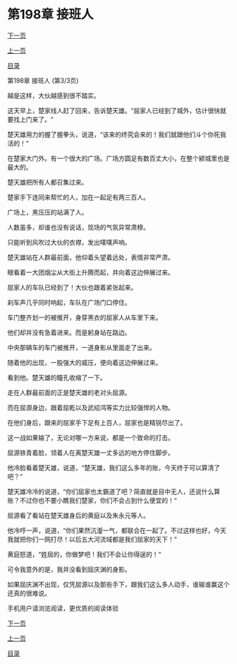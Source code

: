 <h1>第198章   接班人</h1>
            <div><p><a href="./594_%E7%AC%AC199%E7%AB%A0_%E8%82%86%E6%84%8F%E5%A6%84%E4%B8%BA.md">下一页</a></p><p><a href="./592_%E7%AC%AC198%E7%AB%A0_%E6%8E%A5%E7%8F%AD%E4%BA%BA.md">上一页</a></p><p><a href="../">目录</a></p></div>
            <div><p>第198章   接班人 (第3/3页)</p><p>越是这样，大伙越感到很不踏实。</p><p>这天早上，楚家线人赶了回来，告诉楚天雄。“屈家人已经到了城外，估计很快就要找上门来了。“</p><p>楚天雄用力的握了握拳头，说道，“该来的终究会来的！我们就跟他们斗个你死我活的！“</p><p>在楚家大门外。有一个很大的广场。广场方圆足有数百丈大小，在整个颍城里也是最大的。</p><p>楚天雄把所有人都召集过来。</p><p>楚家手下连同来帮忙的人，加在一起足有两三百人。</p><p>广场上，黑压压的站满了人。</p><p>人数虽多，却谁也没有说话，现场的气氛异常肃穆。</p><p>只能听到风吹过大伙的衣襟，发出噗噗声响。</p><p>楚天雄站在人群最前面，他仰着头望着远处，表情非常严肃。</p><p>眼看着一大团烟尘从大街上升腾而起，并向着这边伸展过来。</p><p>屈家人的车队已经到了！大伙也跟着紧张起来。</p><p>刹车声几乎同时响起，车队在广场门口停住。</p><p>车门整齐划一的被推开，身穿黑衣的屈家人从车里下来。</p><p>他们却并没有急着进来。而是躬身站在路边。</p><p>中央那辆车的车门被推开，一道身影从里面走了出来。</p><p>随着他的出现，一股强大的威压，便向着这边伸展过来。</p><p>看到他。楚天雄的瞳孔收缩了一下。</p><p>走在人群最前面的正是楚天雄的老对头屈源。</p><p>而在屈源身边，跟着屈乾以及武绍鸿等实力比较强悍的人物。</p><p>在他们身后，跟来的屈家手下足有上百人，屈家也是精锐尽出了。</p><p>这一战如果输了，无论对哪一方来说，都是一个致命的打击。</p><p>屈源铁青着脸，领着人在离楚天雄一丈多远的地方停住脚步。</p><p>他冷脸看着楚天雄，说道，“楚天雄，我们这么多年的账，今天终于可以算清了吧？“</p><p>楚天雄冷冷的说道，“你们屈家也太霸道了吧？简直就是目中无人，还说什么算账？不过你也不要小瞧我们楚家，你们不会占到什么便宜的！“</p><p>屈源看了看站在楚天雄身后的黄庭以及朱永元等人。</p><p>他冷哼一声，说道，“你们果然沆瀣一气，都联合在一起了。不过这样也好，今天我就把你们一网打尽！以后五大河流域都是我们屈家的天下！“</p><p>黄庭怒道，“姓屈的，你做梦吧！我们不会让你得逞的！“</p><p>可令我意外的是，我并没看到屈庆渊的身影。</p><p>如果屈庆渊不出现，仅凭屈源以及那些手下，跟我们这么多人动手，谁输谁赢这个还真的很难说。</p><p>手机用户请浏览阅读，更优质的阅读体验</p></div>
            <div><p><a href="./594_%E7%AC%AC199%E7%AB%A0_%E8%82%86%E6%84%8F%E5%A6%84%E4%B8%BA.md">下一页</a></p><p><a href="./592_%E7%AC%AC198%E7%AB%A0_%E6%8E%A5%E7%8F%AD%E4%BA%BA.md">上一页</a></p><p><a href="../">目录</a></p></div>